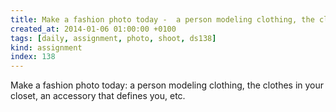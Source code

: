 ```yaml
---
title: Make a fashion photo today -  a person modeling clothing, the clothes in your closet, an accessory that defines you, etc.
created_at: 2014-01-06 01:00:00 +0100
tags: [daily, assignment, photo, shoot, ds138]
kind: assignment
index: 138
---
```


Make a fashion photo today: a person modeling clothing, the clothes in your closet, an accessory that defines you, etc.
